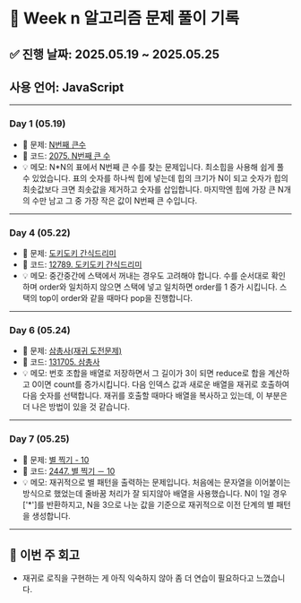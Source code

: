 # 📘 Week n 알고리즘 문제 풀이 기록

## ✅ 진행 날짜: 2025.05.19 ~ 2025.05.25  
## 사용 언어: JavaScript

---

### Day 1 (05.19)

- 🔗 문제: [N번째 큰수](https://www.acmicpc.net/problem/2075)
- 📁 코드: [2075. N번째 큰 수](https://github.com/minji105/algorithm/tree/main/%EB%B0%B1%EC%A4%80/Silver/2075.%E2%80%85N%EB%B2%88%EC%A7%B8%E2%80%85%ED%81%B0%E2%80%85%EC%88%98)
- 💡 메모: N*N의 표에서 N번째 큰 수를 찾는 문제입니다. 최소힙을 사용해 쉽게 풀 수 있었습니다. 표의 숫자를 하나씩 힙에 넣는데 힙의 크기가 N이 되고 숫자가 힙의 최솟값보다 크면 최솟값을 제거하고 숫자를 삽입합니다. 마지막엔 힙에 가장 큰 N개의 수만 남고 그 중 가장 작은 값이 N번째 큰 수입니다. 
  

---

### Day 4 (05.22)

- 🔗 문제: [도키도키 간식드리미](https://www.acmicpc.net/problem/12789)
- 📁 코드: [12789. 도키도키 간식드리미](https://github.com/minji105/algorithm/tree/main/%EB%B0%B1%EC%A4%80/Silver/12789.%E2%80%85%EB%8F%84%ED%82%A4%EB%8F%84%ED%82%A4%E2%80%85%EA%B0%84%EC%8B%9D%EB%93%9C%EB%A6%AC%EB%AF%B8)
- 💡 메모: 중간중간에 스택에서 꺼내는 경우도 고려해야 합니다. 수를 순서대로 확인하며 order와 일치하지 않으면 스택에 넣고 일치하면 order를 1 증가 시킵니다. 스택의 top이 order와 같을 때마다 pop을 진행합니다.

---

### Day 6 (05.24)

- 🔗 문제: [삼총사(재귀 도전문제)](https://school.programmers.co.kr/learn/courses/30/lessons/131705)
- 📁 코드: [131705. 삼총사](https://github.com/minji105/algorithm/blob/main/%ED%94%84%EB%A1%9C%EA%B7%B8%EB%9E%98%EB%A8%B8%EC%8A%A4/1/131705.%E2%80%85%EC%82%BC%EC%B4%9D%EC%82%AC/%EC%82%BC%EC%B4%9D%EC%82%AC.js)
- 💡 메모: 번호 조합을 배열로 저장하면서 그 길이가 3이 되면 reduce로 합을 계산하고 0이면 count를 증가시킵니다. 다음 인덱스 값과 새로운 배열을 재귀로 호출하여 다음 숫자를 선택합니다. 재귀를 호출할 때마다 배열을 복사하고 있는데, 이 부분은 더 나은 방법이 있을 것 같습니다.

---

### Day 7 (05.25)

- 🔗 문제: [별 찍기 - 10](https://www.acmicpc.net/problem/2447)
- 📁 코드: [2447. 별 찍기 － 10](https://github.com/minji105/algorithm/blob/main/%EB%B0%B1%EC%A4%80/Gold/2447.%E2%80%85%EB%B3%84%E2%80%85%EC%B0%8D%EA%B8%B0%E2%80%85%EF%BC%8D%E2%80%8510/%EB%B3%84%E2%80%85%EC%B0%8D%EA%B8%B0%E2%80%85%EF%BC%8D%E2%80%8510.js)
- 💡 메모: 재귀적으로 별 패턴을 출력하는 문제입니다. 처음에는 문자열을 이어붙이는 방식으로 했었는데 줄바꿈 처리가 잘 되지않아 배열을 사용했습니다. N이 1일 경우 ['*']를 반환하지고, N을 3으로 나눈 값을 기준으로 재귀적으로 이전 단계의 별 패턴을 생성합니다.

---

## 📌 이번 주 회고
- 재귀로 로직을 구현하는 게 아직 익숙하지 않아 좀 더 연습이 필요하다고 느꼈습니다.